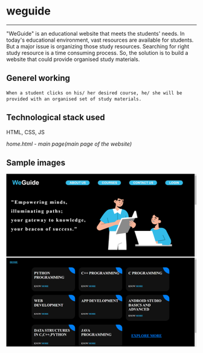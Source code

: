 # weguide

***

"WeGuide" is an educational website that meets the students' needs. In today's educational
environment, vast resources are available for students. But a major issue is organizing those study resources. Searching
for right study resource is a time consuming process.
         So, the solution is to build a website that could provide organised study materials.

## Generel working
    When a student clicks on his/ her desired course, he/ she will be provided with an organised set of study materials.


## Technological stack used
HTML, CSS, JS


 *home.html - main page(main page of the website)*

## Sample images
![Sample image 1](https://github.com/Lithikarajkumar/weguide/blob/b6c03a371bc562956ba946a65400763bb911f6c8/Screenshot%201.png)
![Sample image 2](https://github.com/Lithikarajkumar/weguide/blob/39c9a28f9f2756d9f87f4b7d9a3172d1548e29ab/Screenshot%202.png)
